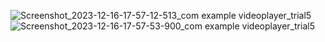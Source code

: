![Screenshot_2023-12-16-17-57-12-513_com example videoplayer_trial5](https://github.com/JiM35/Video-Player-trial-5/assets/48186310/7f981552-928f-4d9f-8cd6-df1f5d5f8722)
![Screenshot_2023-12-16-17-57-53-900_com example videoplayer_trial5](https://github.com/JiM35/Video-Player-trial-5/assets/48186310/832dfc05-6d41-416e-8f38-22abfe8f4115)
